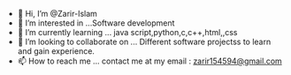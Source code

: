 - 👋 Hi, I’m @Zarir-Islam
- 👀 I’m interested in ...Software development
- 🌱 I’m currently learning ... java script,python,c,c++,html,,css
- 💞️ I’m looking to collaborate on ... Different software projectss to learn and gain experience.
- 📫 How to reach me ... contact me at my email : zarir154594@gmail.com

<!---
Zarir-Islam/Zarir-Islam is a ✨ special ✨ repository because its `README.md` (this file) appears on your GitHub profile.
You can click the Preview link to take a look at your changes.
--->
